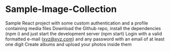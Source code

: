 # Sample-Image-Collection

Sample React project with some custom authentication and a profile containing media files
Download the Github repo, install the dependencies (npm i) and just start the development server (npm start)
Login with a valid formatted e-mail (xyz@xyz.com) and any password with an email of at least one digit
Create albums and upload your photos inside them

